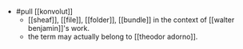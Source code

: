 - #pull [[konvolut]]
	- [[sheaf]], [[file]], [[folder]], [[bundle]] in the context of [[walter benjamin]]'s work.
	- the term may actually belong to [[theodor adorno]].